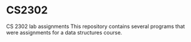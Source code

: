 # CS2302
CS 2302 lab assignments 
This repository contains several programs that were assignments for a data structures course.
